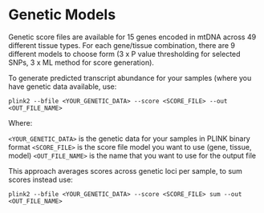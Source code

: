 # Genetic Models

Genetic score files are available for 15 genes encoded in mtDNA across 49 different tissue types.  For each gene/tissue combination, there are 9 different models to choose form (3 x P value thresholding for selected SNPs, 3 x ML method for score generation). 

To generate predicted transcript abundance for your samples (where you have genetic data available, use:

```plink2 --bfile <YOUR_GENETIC_DATA> --score <SCORE_FILE> --out <OUT_FILE_NAME>```

Where:

```<YOUR_GENETIC_DATA>``` is the genetic data for your samples in PLINK binary format
```<SCORE_FILE>``` is the score file model you want to use (gene, tissue, model)
```<OUT_FILE_NAME>``` is the name that you want to use for the output file

This approach averages scores across genetic loci per sample, to sum scores instead use:

```plink2 --bfile <YOUR_GENETIC_DATA> --score <SCORE_FILE> sum --out <OUT_FILE_NAME>```

